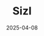 ---  
layout: startup_page  
title: "Sizl"  
id: "sizl.com"  
permalink: "/sizlsizl.com04082025/"  
website: "https://www.sizl.com/"  
funding_round: "Seed"  
funding_amount: "$3.5M"  
investors: "Yellow Rocks!, Kinetik, Mike Alexandrovski"  
about: "Sizl is a cook-to-order delivery service focusing on fresh ingredients and Eastern European cuisine. They operate their own kitchens with a small team of cooks, utilize their own delivery couriers, and offer a mobile app with rewards and game mechanics. Sizl aims to improve upon the often criticized food quality of typical dark kitchens."  
markets: "Food Delivery, Restaurant Technology, Food Processing, Gamification, Retail Technology"  
hq: "Redwood City, California, United States"  
founded_year: "2022"  
linkedin: "https://www.linkedin.com/company/sizl"  
twitter: "https://twitter.com/sizlcom"  
instagram: ""  
facebook: "https://www.facebook.com/sizlcom"  
crunchbase: "https://www.crunchbase.com/organization/sizl"  
pitchbook: "https://pitchbook.com/profiles/company/711932-77"  

date_display: "08-Apr-2025"  
date: "2025-04-08"

# SEO Optimization  
meta_title: "Sizl - Seed Funding ($3.5M)"  
meta_description: "Sizl, Sizl is a cook-to-order delivery service focusing on fresh ingredients and Eastern European cuisine. They operate their own kitchens with a small team..."  
meta_keywords: "Sizl, Food Delivery, Restaurant Technology, Food Processing, Gamification, Retail Technology, Seed funding"  
canonical_url: "https://startup.projectstartups.com/sizlsizl.com04082025/"  
---